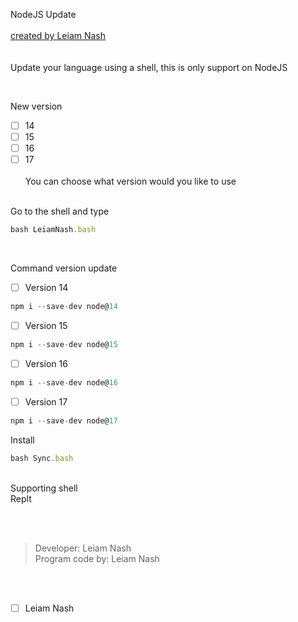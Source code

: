NodeJS Update
<br> <br>
[created by Leiam Nash](https://www.facebook.com/LeiamNashRebrth)
<br> <br> <br> Update your language using a shell, this is only support on NodeJS

<Br>

New version 
- [ ] 14
- [ ] 15
- [ ] 16
- [ ] 17
<Br> <br>
You can choose what version would you like to use

<Br>
Go to the shell and type

``` js
bash LeiamNash.bash
```
<Br>

Command version update
- [ ] Version 14
``` js
npm i --save-dev node@14
```

- [ ] Version 15
``` js
npm i --save-dev node@15
```

- [ ] Version 16
``` js
npm i --save-dev node@16
```

- [ ] Version 17
``` js
npm i --save-dev node@17
```

Install

``` js
bash Sync.bash
```

<Br>
Supporting shell
<Br>
Replt 

<br> <br>
> Developer: Leiam Nash <br> Program code by: Leiam Nash 

<br> <br>
- [ ] Leiam Nash
